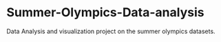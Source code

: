 # Summer-Olympics-Data-analysis

Data Analysis and visualization project on the summer olympics datasets.
